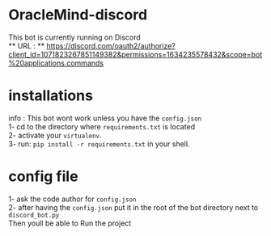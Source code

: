 # OracleMind-discord
This bot is currently running on Discord
<br>
** URL : ** https://discord.com/oauth2/authorize?client_id=1071823267851149382&permissions=1634235578432&scope=bot%20applications.commands

# installations 
info : This bot wont work unless you have the `config.json`
<br>
1- cd to the directory where `requirements.txt` is located
<br>
2- activate your `virtualenv`.
<br>
3- run: `pip install -r requirements.txt` in your shell.
<br>
# config file
1- ask the code author for `config.json`
<br>
2- after having the `config.json` put it in the root of the bot directory next to `discord_bot.py`
<br>
Then youll be able to Run the project
